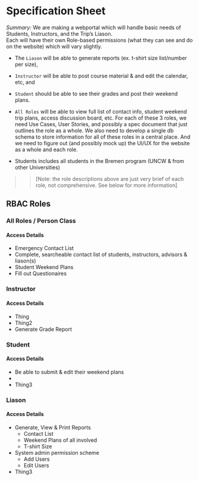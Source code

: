 # Specification Sheet

_Summary:_ We are making a webportal which will handle basic needs of Students, Instructors, and the Trip’s Liason.  
Each will have their own Role-based permissions (what they can see and do on the website) which will vary slightly.  
* The `Liason` will be able to generate reports (ex. t-shirt size list/number per size), 
* `Instructor` will be able to post course material & and edit the calendar, etc, and 
* `Student` should be able to see their grades and post their weekend plans.  
* `All Roles` will be able to view full list of contact info, student weekend trip plans, access discussion board, etc.  For each of these 3 roles, we need Use Cases, User Stories, and possibly a spec document that just outlines the role as a whole.  We also need to develop a single db schema to store information for all of these roles in a central place.  And we need to figure out (and possibly mock up) the UI/UX for the website as a whole and each role.    

* Students includes all students in the Bremen program (UNCW & from other Universities)

>> [Note: the role descriptions above are just very brief of each role, not comprehensive.  See below for more information]

## RBAC Roles

### All Roles / Person Class
#### Access Details
* Emergency Contact List
* Complete, searcheable contact list of students, instructors, advisors & liason(s)
* Student Weekend Plans
* Fill out Questionaires

### Instructor
#### Access Details
* Thing
* Thing2
* Generate Grade Report

### Student
#### Access Details
* Be able to submit & edit their weekend plans
* 
* Thing3


### Liason
#### Access Details
* Generate, View & Print Reports
  * Contact List
  * Weekend Plans of all involved
  * T-shirt Size
* System admin permission scheme
  * Add Users
  * Edit Users
* Thing3
